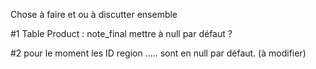 Chose à faire et ou à discutter ensemble

#1 Table Product : note_final mettre à null par défaut ?

#2 pour le moment les ID region .....  sont en null par défaut. (à modifier)